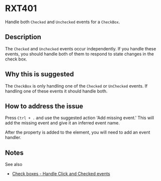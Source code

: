 # RXT401

Handle both `Checked` and `Unchecked` events for a `CheckBox`.

## Description

The `Checked` and `Unchecked` events occur independently. If you handle these events, you should handle both of them to respond to state changes in the check box.

## Why this is suggested

The `CheckBox` is only handling one of the `Checked` or `UnChecked` events.
If handling one of these events it should handle both.

## How to address the issue

Press `Ctrl + .` and use the suggested action 'Add missing event.'
This will add the missing event and give it an inferred event name.

After the property is added to the element, you will need to add an event handler.

## Notes

See also

- [Check boxes - Handle Click and Checked events](https://docs.microsoft.com/en-us/windows/uwp/design/controls-and-patterns/checkbox#handle-click-and-checked-events)
